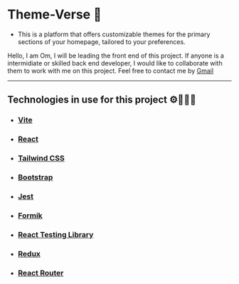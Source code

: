 # Theme-Verse 🌌
- This is a platform that offers customizable themes for the primary sections of your homepage, tailored to your preferences.

<!--
This is an open source project, so anyone can contribute just make sure you follow the [Code Of Conduct](Code_Of_Conduct.md)!
-->

 Hello, I am Om, I will be leading the front end of this project. If anyone is a intermidiate or skilled back end developer, I would like to collaborate with them to work with me on this project.  Feel free to contact me by [Gmail](https://mail.google.com/mail/?view=cm&fs=1&to=chandankarom07@gmail.com)

--- 
## Technologies in use for this project ⚙️👨🏻‍💻
<!--
> Make sure to add the back end technologies you are using.
-->

- ### [Vite](https://vitejs.dev/)
- ### [React](https://react.dev/)
- ### [Tailwind CSS](https://tailwindcss.com/)
- ### [Bootstrap](https://getbootstrap.com/) 
- ### [Jest](https://jestjs.io/)
- ### [Formik](https://formik.org/) 
- ### [React Testing Library](https://testing-library.com/docs/react-testing-library/intro/)
- ### [Redux](https://redux.js.org/) 
- ### [React Router](https://reactrouter.com/)





